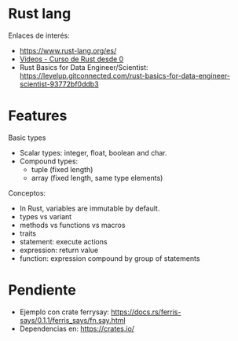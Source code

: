 
# Rust lang

Enlaces de interés:
* https://www.rust-lang.org/es/
* [Videos - Curso de Rust desde 0](https://www.youtube.com/watch?v=5AdczJB92Os&list=PLAMfQH2NKM_tyKzBV1iJf5L8j7oJl6KHl)
* Rust Basics for Data Engineer/Scientist: https://levelup.gitconnected.com/rust-basics-for-data-engineer-scientist-93772bf0ddb3

# Features

Basic types
* Scalar types: integer, float, boolean and char.
* Compound types:
    * tuple (fixed length)
    * array (fixed length, same type elements)

Conceptos:
* In Rust, variables are immutable by default.
* types vs variant
* methods vs functions vs macros
* traits
* statement: execute actions
* expression: return value
* function: expression compound by group of statements

# Pendiente

* Ejemplo con crate ferrysay: https://docs.rs/ferris-says/0.1.1/ferris_says/fn.say.html
* Dependencias en: https://crates.io/
